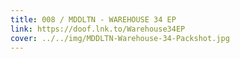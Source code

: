 ```yaml
---
title: 008 / MDDLTN - WAREHOUSE 34 EP
link: https://doof.lnk.to/Warehouse34EP
cover: ../../img/MDDLTN-Warehouse-34-Packshot.jpg
---
```

